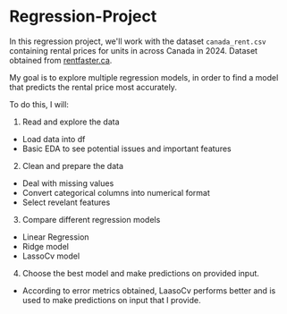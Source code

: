 # Regression-Project

In this regression project, we'll work with the dataset `canada_rent.csv` containing rental prices for units in across Canada in 2024.
Dataset obtained from [rentfaster.ca](https://www.rentfaster.ca/?utm_source=OOH&utm_medium=sign&utm_campaign=ca).

My goal is to explore multiple regression models, in order to find a model that predicts the rental price most accurately.

To do this, I will:
1. Read and explore the data
- Load data into df
- Basic EDA to see potential issues and important features

2. Clean and prepare the data
- Deal with missing values
- Convert categorical columns into numerical format
- Select revelant features

3. Compare different regression models
- Linear Regression
- Ridge model
- LassoCv model

4. Choose the best model and make predictions on provided input.
- According to error metrics obtained, LaasoCv performs better and is used to make predictions on input that I provide.

